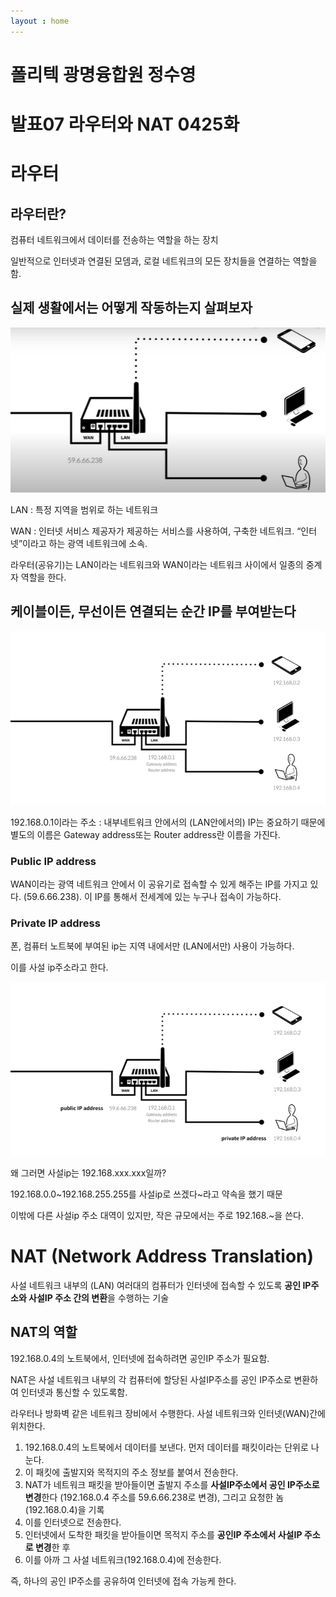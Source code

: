 ```yaml
---
layout : home
---
```

# 폴리텍 광명융합원 정수영

# 발표07 라우터와 NAT 0425화

# 라우터

## 라우터란?

컴퓨터 네트워크에서 데이터를 전송하는 역할을 하는 장치 

일반적으로 인터넷과 연결된 모뎀과, 로컬 네트워크의 모든 장치들을 연결하는 역할을 함. 

## 실제 생활에서는 어떻게 작동하는지 살펴보자

![042500](./img/0425/Untitled.png)

LAN : 특정 지역을 범위로 하는 네트워크

WAN : 인터넷 서비스 제공자가 제공하는 서비스를 사용하여, 구축한 네트워크. “인터넷”이라고 하는 광역 네트워크에 소속. 

라우터(공유기)는 LAN이라는 네트워크와 WAN이라는 네트워크 사이에서 일종의 중계자 역할을 한다. 

## 케이블이든, 무선이든 연결되는 순간 IP를 부여받는다

![042501](./img/0425/Untitled%201.png)

192.168.0.1이라는 주소 : 내부네트워크 안에서의 (LAN안에서의) IP는 중요하기 때문에 별도의 이름은 Gateway address또는 Router address란 이름을 가진다. 

### Public IP address

WAN이라는 광역 네트워크 안에서 이 공유기로 접속할 수 있게 해주는 IP를 가지고 있다. (59.6.66.238). 이 IP를 통해서 전세계에 있는 누구나 접속이 가능하다. 

### Private IP address

폰, 컴퓨터 노트북에 부여된 ip는 지역 내에서만 (LAN에서만) 사용이 가능하다. 

이를 사설 ip주소라고 한다. 

![042502](./img/0425/Untitled%202.png)

왜 그러면 사설ip는 192.168.xxx.xxx일까?

192.168.0.0~192.168.255.255를 사설ip로 쓰겠다~라고 약속을 했기 때문 

이밖에 다른 사설ip 주소 대역이 있지만, 작은 규모에서는 주로 192.168.~을 쓴다. 

# NAT (Network Address Translation)

사설 네트워크 내부의 (LAN) 여러대의 컴퓨터가 인터넷에 접속할 수 있도록 **공인 IP주소와 사설IP 주소 간의 변환**을 수행하는 기술

## NAT의 역할

192.168.0.4의 노트북에서, 인터넷에 접속하려면 공인IP 주소가 필요함. 

NAT은 사설 네트워크 내부의 각 컴퓨터에 할당된 사설IP주소를 공인 IP주소로 변환하여 인터넷과 통신할 수 있도록함. 

라우터나 방화벽 같은 네트워크 장비에서 수행한다. 사설 네트워크와 인터넷(WAN)간에 위치한다. 

1. 192.168.0.4의 노트북에서 데이터를 보낸다. 먼저 데이터를 패킷이라는 단위로 나눈다. 
2. 이 패킷에 출발지와 목적지의 주소 정보를 붙여서 전송한다. 
3. NAT가 네트워크 패킷을 받아들이면 출발지 주소를 **사설IP주소에서 공인 IP주소로 변경**한다 (192.168.0.4 주소를 59.6.66.238로 변경), 그리고 요청한 놈(192.168.0.4)을 기록 
4. 이를 인터넷으로 전송한다.
5. 인터넷에서 도착한 패킷을 받아들이면 목적지 주소를 **공인IP 주소에서 사설IP 주소로 변경**한 후
6. 이를 아까 그 사설 네트워크(192.168.0.4)에 전송한다. 

즉, 하나의 공인 IP주소를 공유하여 인터넷에 접속 가능케 한다.